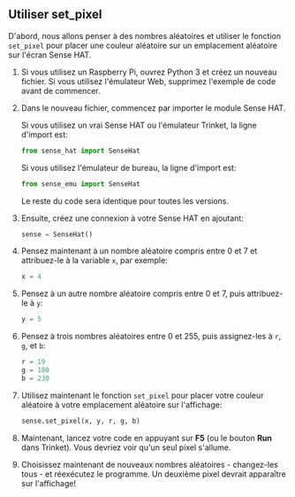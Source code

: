 ## Utiliser set_pixel

D'abord, nous allons penser à des nombres aléatoires et utiliser le fonction `set_pixel` pour placer une couleur aléatoire sur un emplacement aléatoire sur l'écran Sense HAT.

1. Si vous utilisez un Raspberry Pi, ouvrez Python 3 et créez un nouveau fichier. Si vous utilisez l'émulateur Web, supprimez l'exemple de code avant de commencer.

2. Dans le nouveau fichier, commencez par importer le module Sense HAT.
    
    Si vous utilisez un vrai Sense HAT ou l'émulateur Trinket, la ligne d'import est:
    
    ```python
    from sense_hat import SenseHat
    ```

    Si vous utilisez l'émulateur de bureau, la ligne d'import est:

    ```python
    from sense_emu import SenseHat
    ```

    Le reste du code sera identique pour toutes les versions.

3. Ensuite, créez une connexion à votre Sense HAT en ajoutant:
    
    ```python
    sense = SenseHat()
    ```

4. Pensez maintenant à un nombre aléatoire compris entre 0 et 7 et attribuez-le à la variable `x`, par exemple:
    
    ```python
    x = 4
    ```

5. Pensez à un autre nombre aléatoire compris entre 0 et 7, puis attribuez-le à `y`:
    
    ```python
    y = 5
    ```

6. Pensez à trois nombres aléatoires entre 0 et 255, puis assignez-les à `r`, `g`, et `b`:
    
    ```python
    r = 19
    g = 180
    b = 230
    ```

7. Utilisez maintenant le fonction `set_pixel` pour placer votre couleur aléatoire à votre emplacement aléatoire sur l'affichage:
    
    ```python
    sense.set_pixel(x, y, r, g, b)
    ```

8. Maintenant, lancez votre code en appuyant sur **F5** (ou le bouton **Run** dans Trinket). Vous devriez voir qu'un seul pixel s'allume.

9. Choisissez maintenant de nouveaux nombres aléatoires - changez-les tous - et réexécutez le programme. Un deuxième pixel devrait apparaître sur l'affichage!
